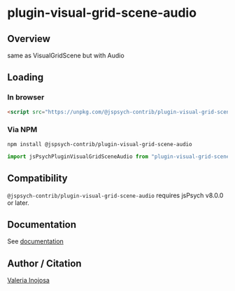 # plugin-visual-grid-scene-audio

## Overview

same as VisualGridScene but with Audio

## Loading

### In browser

```html
<script src="https://unpkg.com/@jspsych-contrib/plugin-visual-grid-scene-audio">
```

### Via NPM

```
npm install @jspsych-contrib/plugin-visual-grid-scene-audio
```

```js
import jsPsychPluginVisualGridSceneAudio from "plugin-visual-grid-scene-audio";
```

## Compatibility

`@jspsych-contrib/plugin-visual-grid-scene-audio` requires jsPsych v8.0.0 or later.

## Documentation

See [documentation](https://github.com/jspsych/jspsych-contrib/packages/plugin-visual-grid-scene-audio/README.md)

## Author / Citation

[Valeria Inojosa](https://github.com/vminojosa)
